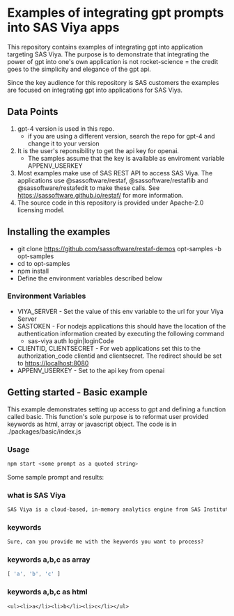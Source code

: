 # Examples of integrating gpt prompts into SAS Viya apps

This repository contains examples of integrating gpt into application targeting SAS Viya.
The purpose is to demonstrate that integrating the power of gpt into one's own application is not rocket-science = the credit goes to the simplicity and elegance of the gpt api.

Since the key audience for this repository is SAS customers the examples are focused on integrating gpt into applications for SAS Viya.

## Data Points

1. gpt-4 version is used in this repo.
   - if you are using a different version, search the repo for gpt-4 and change it to your version
2. It is the user's reponsibility to get the api key for openai.
   - The samples assume that the key is available as enviroment variable APPENV_USERKEY
3. Most examples make use of SAS REST API to access SAS Viya. The applications use @sassoftware/restaf, @sassoftware/restaflib and @sassoftware/restafedit to make these calls. See <https://sassoftware.github.io/restaf/> for more information.
4. The source code in this repository is provided under Apache-2.0 licensing model.

## Installing the examples

- git clone https://github.com/sassoftware/restaf-demos opt-samples -b opt-samples
- cd to opt-samples
- npm install
- Define the environment variables described below

### Environment Variables

- VIYA_SERVER - Set the value of this env variable to the url for your Viya Server
- SASTOKEN - For nodejs applications this should have the location of the authentication information created by executing the following command
  - sas-viya auth login|loginCode
- CLIENTID, CLIENTSECRET - For web applications set this to the authorization_code clientid and clientsecret. The redirect should be set to <https://localhost:8080>
- APPENV_USERKEY - Set to the api key from openai

## Getting started - Basic example

This example demonstrates setting up access to gpt and defining a function called basic. This function's sole purpose is to reformat user provided keywords as html, array or javascript object.
The code is in ./packages/basic/index.js

### Usage

```sh
npm start <some prompt as a quoted string>
```

Some sample prompt and results:

### what is SAS Viya

```txt
SAS Viya is a cloud-based, in-memory analytics engine from SAS Institute, an American multinational developer of analytics software. SAS Viya provides quick, accurate results and reveals valuable insights from large amounts of data. It's capable of machine learning, text analytics, forecasting, optimization, and statistics. It can be used through a variety of programming languages including Python, R, Java, and Lua, or through its visual interface.
```

### keywords

```txt
Sure, can you provide me with the keywords you want to process?
```

### keywords a,b,c as array

```js
[ 'a', 'b', 'c' ]
```

### keywords a,b,c as html

```txt
<ul><li>a</li><li>b</li><li>c</li></ul>
```
